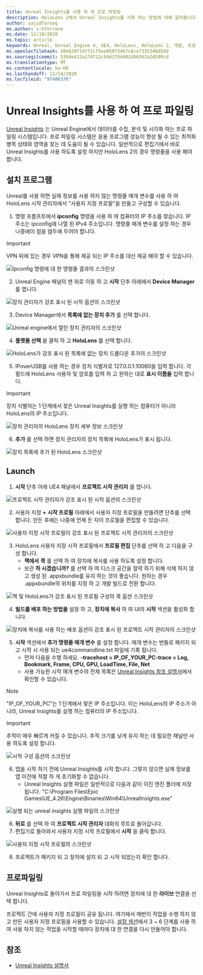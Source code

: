 ```yaml
---
title: Unreal Insights를 사용 하 여 프로 파일링
description: HoloLens 2에서 Unreal Insights를 사용 하는 방법에 대해 알아봅니다.
author: sajidfarooq
ms.author: v-hferrone
ms.date: 12/10/2020
ms.topic: article
keywords: Unreal, Unreal Engine 4, UE4, HoloLens, HoloLens 2, 개발, 프로 파일링, Unreal insights, 설명서, 가이드, 기능, holograms, 게임 개발, 혼합 현실 헤드셋, windows mixed reality 헤드셋, 가상 현실 헤드셋
ms.openlocfilehash: 20e620f147f2cf5ee05073467c8ce7335340d59d
ms.sourcegitcommit: 53bde413a174712cb9d3794d02d96363a2d599cd
ms.translationtype: MT
ms.contentlocale: ko-KR
ms.lasthandoff: 12/14/2020
ms.locfileid: "97486376"
---
```

# <a name="profiling-with-unreal-insights"></a>Unreal Insights를 사용 하 여 프로 파일링 

[Unreal Insights](https://docs.unrealengine.com/TestingAndOptimization/PerformanceAndProfiling/UnrealInsights/Overview/index.html) 는 Unreal Engine에서 데이터를 수집, 분석 및 시각화 하는 프로 파일링 시스템입니다. 프로 파일링 시스템은 응용 프로그램 성능이 향상 될 수 있는 최적화 병목 상태와 영역을 찾는 데 도움이 될 수 있습니다. 일반적으로 편집기에서 바로 Unreal Insights를 사용 하도록 설정 하지만 HoloLens 2의 경우 명령줄을 사용 해야 합니다.  

## <a name="setup"></a>설치 프로그램

Unreal를 사용 하면 실제 정보를 사용 하지 않는 명령줄 매개 변수를 사용 하 여 HoloLens 시작 관리자에서 "사용자 지정 프로필"을 만들고 구성할 수 있습니다.

1.  명령 프롬프트에서 **ipconfig** 명령을 사용 하 여 컴퓨터의 IP 주소를 찾습니다. IP 주소는 ipconfig에 나열 된 IPv4 주소입니다. 명령줄 매개 변수를 설정 하는 경우 나중에이 점을 염두에 두어야 합니다.

> [!IMPORTANT]
> VPN 뒤에 있는 경우 VPN을 통해 제공 되는 IP 주소를 대신 제공 해야 할 수 있습니다.

![Ipconfig 명령에 대 한 명령줄 결과의 스크린샷](images/unreal-insights-img-01.png)

2.  Unreal Engine 패널의 맨 위로 이동 하 고 **시작** 단추 아래에서 **Device Manager** 를 엽니다.

![장치 관리자가 강조 표시 된 시작 옵션의 스크린샷](images/unreal-insights-img-02.png)

3.  Device Manager에서 **목록에 없는 장치 추가** 를 선택 합니다.

![Unreal engine에서 열린 장치 관리자의 스크린샷](images/unreal-insights-img-03.png)

4. **플랫폼 선택** 을 클릭 하 고 **HoloLens** 를 선택 합니다.

![HoloLens가 강조 표시 된 목록에 없는 장치 드롭다운 추가의 스크린샷](images/unreal-insights-img-04.png)

5.  IPoverUSB를 사용 하는 경우 장치 식별자로 127.0.0.1:10080을 입력 합니다. 각 필드에 HoloLens 사용자 및 암호를 입력 하 고 원하는 대로 **표시 이름을** 입력 합니다.

> [!IMPORTANT]
> 장치 식별자는 1 단계에서 찾은 Unreal Insights를 실행 하는 컴퓨터가 아니라 HoloLens의 IP 주소입니다.

![장치 관리자의 HoloLens 장치 세부 정보 스크린샷](images/unreal-insights-img-05.png)

6.  **추가** 를 선택 하면 장치 관리자의 장치 목록에 HoloLens가 표시 됩니다.

![장치 목록에 추가 된 HoloLens 스크린샷](images/unreal-insights-img-06.png)

## <a name="launch"></a>Launch

1. **시작** 단추 아래 UE4 패널에서 **프로젝트 시작 관리자** 를 엽니다.

![프로젝트 시작 관리자가 강조 표시 된 시작 옵션의 스크린샷](images/unreal-insights-img-07.png)

2. 사용자 지정 **+** **시작 프로필** 아래에서 사용자 지정 프로필을 만들려면 단추를 선택 합니다. 만든 후에는 나중에 언제 든 지이 프로필을 편집할 수 있습니다.

![사용자 지정 시작 프로필이 강조 표시 된 프로젝트 시작 관리자의 스크린샷](images/unreal-insights-img-08.png)

3. HoloLens 사용자 지정 시작 프로필에서 **프로필 편집** 단추를 선택 하 고 다음을 구성 합니다.
    * **책에서** **쿡** 를 선택 하 여 장치에 복사를 사용 하도록 설정 합니다.
    * 보관 **하 시겠습니까?** 를 선택 하 여 디스크 공간을 절약 하기  위해 삭제 하지 않고 생성 된 .appxbundle를 유지 하는 것이 좋습니다. 원하는 경우 .appxbundle의 위치를 지정 하 고 개발 빌드로 전환 합니다.

![책 및 HoloLens가 강조 표시 된 프로필 구성의 쿡 옵션 스크린샷](images/unreal-insights-img-09.png)

4. **빌드를 배포 하는 방법을** 설정 하 고, **장치에 복사** 하 여 UI의 **시작** 섹션을 활성화 합니다.

![장치에 복사를 사용 하는 배포 옵션이 강조 표시 된 프로젝트 시작 관리자의 스크린샷](images/unreal-insights-img-10.png)

5. **시작** 섹션에서 **추가 명령줄 매개 변수** 를 설정 합니다. 매개 변수는 번들로 패키지 되 고 시작 시 사용 되는 ue4commandline.txt 파일에 기록 됩니다. 
    <!-- TODO: Need more detail on what this parameter does and where to find others. -->
    * 먼저 다음을 수행 하세요. **-tracehost = IP_OF_YOUR_PC-trace = Log, Bookmark, Frame, CPU, GPU, LoadTime, File, Net**
    * 사용 가능한 시작 매개 변수의 전체 목록은 [Unreal Insights 참조 설명서](https://docs.unrealengine.com/TestingAndOptimization/PerformanceAndProfiling/UnrealInsights/Reference/index.html)에서 확인할 수 있습니다.

> [!NOTE]
> "IP_OF_YOUR_PC"는 1 단계에서 찾은 IP 주소입니다. 이는 HoloLens의 IP 주소가 아니라, Unreal Insights를 실행 하는 컴퓨터의 IP 주소입니다.

> [!IMPORTANT]
> 추적이 매우 빠르게 커질 수 있습니다. 추적 크기를 낮게 유지 하는 데 필요한 채널만 사용 하도록 설정 합니다.

![시작 구성 옵션의 스크린샷](images/unreal-insights-img-11.png)

6. 앱을 시작 하기 전에 Unreal Insights를 시작 합니다. 그렇지 않으면 실제 정보를 앱 이전에 적절 하 게 초기화할 수 없습니다.
    * Unreal Insights 실행 파일은 일반적으로 다음과 같이 이진 엔진 폴더에 저장 됩니다. "C:\Program Files\Epic Games\UE_4.26\Engine\Binaries\Win64\UnrealInsights.exe"

![실행 되는 unreal insights 실행 파일의 스크린샷](images/unreal-insights-img-12.png)

6.  **뒤로** 를 선택 하 여 **프로젝트 시작 관리자** 대화의 루트로 돌아갑니다.
7.  편집기로 돌아와서 사용자 지정 시작 프로필에서 **시작** 을 클릭 합니다.

![사용자 지정 시작 프로필의 스크린샷](images/unreal-insights-img-13.png)

8.  프로젝트가 패키지 되 고 장치에 설치 되 고 시작 되었는지 확인 합니다.

## <a name="profiling"></a>프로파일링

Unreal Insights로 돌아가서 프로 파일링을 시작 하려면 장치에 대 한 **라이브** 연결을 선택 합니다.

프로젝트 간에 사용자 지정 프로필이 공유 됩니다. 여기에서 매번이 작업을 수행 하지 않고 만든 사용자 지정 프로필을 사용할 수 있습니다. [설정 섹션](#setup)에서 3 ~ 6 단계를 사용 하 여 사용 하지 않는 작업을 시작할 때마다 장치에 대 한 연결을 다시 만들어야 합니다.

## <a name="see-also"></a>참조
* [Unreal Insights 설명서](https://docs.unrealengine.com/TestingAndOptimization/PerformanceAndProfiling/UnrealInsights/index.html)

